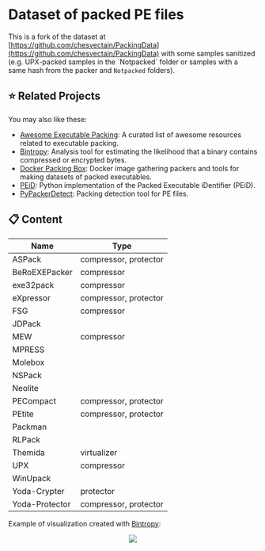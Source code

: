 # Dataset of packed PE files

This is a fork of the dataset at [https://github.com/chesvectain/PackingData](https://github.com/chesvectain/PackingData) with some samples sanitized (e.g. UPX-packed samples in the ´Notpacked´ folder or samples with a same hash from the packer and `Notpacked` folders).


## :star: Related Projects

You may also like these:

- [Awesome Executable Packing](https://github.com/dhondta/awesome-executable-packing): A curated list of awesome resources related to executable packing.
- [Bintropy](https://github.com/dhondta/bintropy): Analysis tool for estimating the likelihood that a binary contains compressed or encrypted bytes.
- [Docker Packing Box](https://github.com/dhondta/docker-packing-box): Docker image gathering packers and tools for making datasets of packed executables.
- [PEiD](https://github.com/dhondta/peid): Python implementation of the Packed Executable iDentifier (PEiD).
- [PyPackerDetect](https://github.com/dhondta/PyPackerDetect): Packing detection tool for PE files.


## :clipboard: Content

Name|Type
---|---
ASPack|compressor, protector
BeRoEXEPacker|compressor
exe32pack|compressor
eXpressor|compressor, protector
FSG|compressor
JDPack|
MEW|compressor
MPRESS|
Molebox|
NSPack|
Neolite|
PECompact|compressor, protector
PEtite|compressor, protector
Packman|
RLPack|
Themida|virtualizer
UPX|compressor
WinUpack|
Yoda-Crypter|protector
Yoda-Protector|compressor, protector

Example of visualization created with [Bintropy](https://github.com/dhondta/bintropy):

<p align="center"><img src="https://raw.githubusercontent.com/dhondta/docker-packing-box/main/docs/imgs/calc.png"></p>

